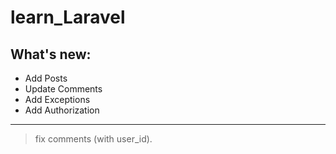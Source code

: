 # learn_Laravel

## What's new:
* Add Posts
* Update Comments
* Add Exceptions
* Add Authorization
___
> fix comments (with user_id).
